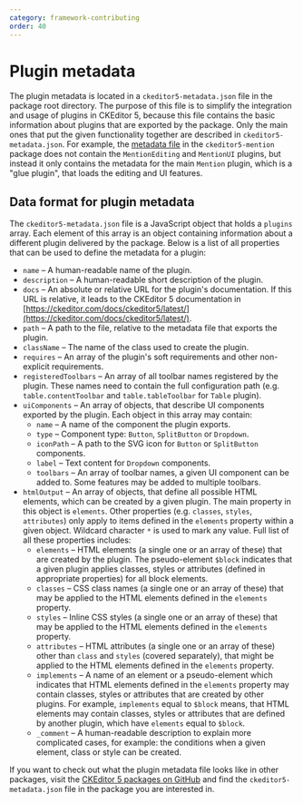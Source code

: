```yaml
---
category: framework-contributing
order: 40
---
```


# Plugin metadata

The plugin metadata is located in a `ckeditor5-metadata.json` file in the package root directory. The purpose of this file is to simplify the integration and usage of plugins in CKEditor 5, because this file contains the basic information about plugins that are exported by the package. Only the main ones that put the given functionality together are described in `ckeditor5-metadata.json`. For example, the [metadata file](https://github.com/ckeditor/ckeditor5/blob/master/packages/ckeditor5-mention/ckeditor5-metadata.json) in the `ckeditor5-mention` package does not contain the `MentionEditing` and `MentionUI` plugins, but instead it only contains the metadata for the main `Mention` plugin, which is a "glue plugin", that loads the editing and UI features.

## Data format for plugin metadata

The `ckeditor5-metadata.json` file is a JavaScript object that holds a `plugins` array. Each element of this array is an object containing information about a different plugin  delivered by the package. Below is a list of all properties that can be used to define the metadata for a plugin:

* `name` &ndash; A human-readable name of the plugin.
* `description` &ndash; A human-readable short description of the plugin.
* `docs` &ndash; An absolute or relative URL for the plugin's documentation. If this URL is relative, it leads to the CKEditor 5 documentation in [https://ckeditor.com/docs/ckeditor5/latest/](https://ckeditor.com/docs/ckeditor5/latest/).
* `path` &ndash; A path to the file, relative to the metadata file that exports the plugin.
* `className` &ndash; The name of the class used to create the plugin.
* `requires` &ndash; An array of the plugin's soft requirements and other non-explicit requirements.
* `registeredToolbars` &ndash; An array of all toolbar names registered by the plugin. These names need to contain the full configuration path (e.g. `table.contentToolbar` and `table.tableToolbar` for `Table` plugin).
* `uiComponents` &ndash; An array of objects, that describe UI components exported by the plugin. Each object in this array may contain:
	* `name` &ndash; A name of the component the plugin exports.
	* `type` &ndash; Component type: `Button`, `SplitButton` or `Dropdown`.
	* `iconPath` &ndash; A path to the SVG icon for `Button` or `SplitButton` components.
	* `label` &ndash; Text content for `Dropdown` components.
	* `toolbars` &ndash; An array of toolbar names, a given UI component can be added to. Some features may be added to multiple toolbars.
* `htmlOutput` &ndash; An array of objects, that define all possible HTML elements, which can be created by a given plugin. The main property in this object is `elements`. Other properties (e.g. `classes`, `styles`, `attributes`) only apply to items defined in the `elements` property within a given object. Wildcard character `*` is used to mark any value. Full list of all these properties includes:
	* `elements` &ndash; HTML elements (a single one or an array of these) that are created by the plugin. The pseudo-element `$block` indicates that a given plugin applies classes, styles or attributes (defined in appropriate properties) for all block elements.
	* `classes` &ndash; CSS class names (a single one or an array of these) that may be applied to the HTML elements defined in the `elements` property.
	* `styles` &ndash; Inline CSS styles (a single one or an array of these) that may be applied to the HTML elements defined in the `elements` property.
	* `attributes` &ndash; HTML attributes (a single one or an array of these) other than `class` and `styles` (covered separately), that might be applied to the HTML elements defined in the `elements` property.
	* `implements` &ndash; A name of an element or a pseudo-element which indicates that HTML elements defined in the `elements` property may contain classes, styles or attributes that are created by other plugins. For example, `implements` equal to `$block` means, that HTML elements may contain classes, styles or attributes that are defined by another plugin, which have `elements` equal to `$block`.
	* `_comment` &ndash; A human-readable description to explain more complicated cases, for example: the conditions when a given element, class or style can be created.

If you want to check out what the plugin metadata file looks like in other packages, visit the [CKEditor 5 packages on GitHub](https://github.com/ckeditor/ckeditor5/tree/master/packages) and find the `ckeditor5-metadata.json` file in the package you are interested in.
